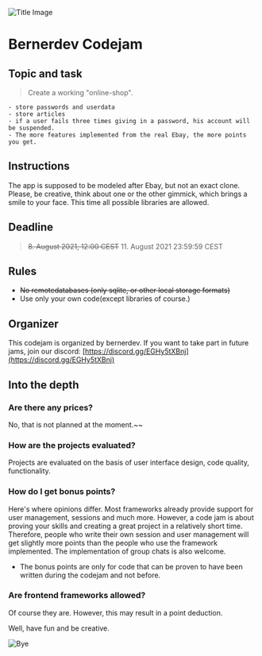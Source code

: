 ![Title Image](https://cdn.discordapp.com/attachments/826113544021082143/871687752394113034/codejam1.png)

# Bernerdev Codejam


## Topic and task

> Create a working "online-shop". 
```
- store passwords and userdata
- store articles
- if a user fails three times giving in a password, his account will be suspended.
- The more features implemented from the real Ebay, the more points you get.
```

## Instructions
The app is supposed to be modeled after Ebay, but not an exact clone. Please, be creative, think about one or the other gimmick, which brings a smile to your face. 
This time all possible libraries are allowed.

## Deadline
> ~~8. August 2021, 12:00  CEST~~ 11. August 2021 23:59:59 CEST

## Rules
- ~~No remotedatabases (only sqlite, or other local storage formats)~~
- Use only your own code(except libraries of course.)

## Organizer
This codejam is organized by bernerdev. If you want to take part in future jams, join our discord: [https://discord.gg/EGHy5tXBnj](https://discord.gg/EGHy5tXBnj)


## Into the depth

### Are there any prices?

No, that is not planned at the moment.~~

### How are the projects evaluated?

Projects are evaluated on the basis of user interface design, code quality, functionality.

### How do I get bonus points?

Here's where opinions differ. Most frameworks already provide support for user management, sessions and much more. However, a code jam is about proving your skills and creating a great project in a relatively short time. Therefore, people who write their own session and user management will get slightly more points than the people who use the framework implemented.
The implementation of group chats is also welcome.
* The bonus points are only for code that can be proven to have been written during the codejam and not before.

### Are frontend frameworks allowed?
Of course they are. However, this may result in a point deduction. 

Well, have fun and be creative.


![Bye](https://cdn.discordapp.com/attachments/826113544021082143/870993265825050685/Frame_1.png)



